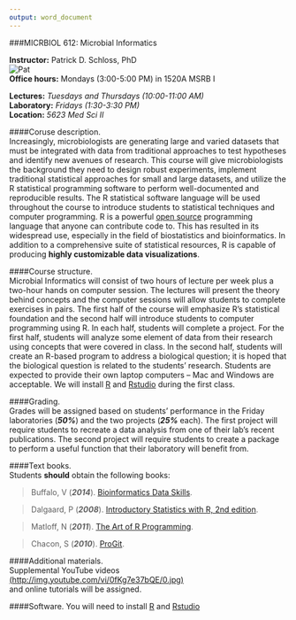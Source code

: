 ```yaml
---
output: word_document
---
```

###MICRBIOL 612:  Microbial Informatics

**Instructor:**  Patrick D. Schloss, PhD  
![Pat](C:\Users\Yao\Pictures\schloss.jpg)  
**Office hours:**  Mondays (3:00-5:00 PM) in 1520A MSRB I

**Lectures:**  *Tuesdays and Thursdays (10:00-11:00 AM)*  
**Laboratory:**  *Fridays (1:30-3:30 PM)*    
**Location:** *5623 Med Sci II*



####Coruse description.  
Increasingly, microbiologists are generating large and varied datasets that must be integrated with data from traditional approaches to test hypotheses and identify new avenues of research.  This course will give microbiologists the background they need to design robust experiments, implement traditional statistical approaches for small and large datasets, and utilize the R statistical programming software to perform well-documented and reproducible results.  The R statistical software language will be used throughout the course to introduce students to statistical techniques and computer programming.  R is a powerful [open source](http://en.wikipedia.org/wiki/The_Open_Source_Definition) programming language that anyone can contribute code to.  This has resulted in its widespread use, especially in the field of biostatistics and bioinformatics.  In addition to a comprehensive suite of statistical resources, R is capable of producing **highly customizable data visualizations**.

####Course structure.  
Microbial Informatics will consist of two hours of lecture per week plus a two-hour hands on computer session.  The lectures will present the theory behind concepts and the computer sessions will allow students to complete exercises in pairs.  The first half of the course will emphasize R’s statistical foundation and the second half will introduce students to computer programming using R.  In each half, students will complete a project.  For the first half, students will analyze some element of data from their research using concepts that were covered in class.  In the second half, students will create an R-based program to address a biological question; it is hoped that the biological question is related to the students’ research.  Students are expected to provide their own laptop computers – Mac and Windows are acceptable.  We will install [R](http://cran.r-project.org/bin/windows/base/) and [Rstudio](http://www.rstudio.com/products/rstudio/download/) during the first class.

####Grading.  
Grades will be assigned based on students’ performance in the Friday laboratories (__*50%*__) and the two projects (__*25%*__ each). The first project will require students to recreate a data analysis from one of their lab’s recent publications. The second project will require students to create a package to perform a useful function that their laboratory will benefit from.

####Text books.  
Students **should** obtain the following books:

>Buffalo, V (__*2014*__). [Bioinformatics Data Skills](http://shop.oreilly.com/product/0636920030157.do).

>Dalgaard, P (__*2008*__).  [Introductory Statistics with R, 2nd edition](http://www.academia.dk/BiologiskAntropologi/Epidemiologi/PDF/Introductory_Statistics_with_R__2nd_ed.pdf).

>Matloff, N  (__*2011*__).  [The Art of R Programming](http://www.google.com/url?sa=t&rct=j&q=&esrc=s&source=web&cd=1&ved=0CCAQFjAA&url=http%3A%2F%2Fsens.tistory.com%2Fattachment%2Fcfile8.uf%402375DC3D515423F9110CA1.pdf&ei=E-8FVO6dAYmnggSttoD4Bg&usg=AFQjCNE1UmWRG3i9ugNDSXN2WjRSTkkUjA&sig2=U958L8LG42vuhHdPKKBHHw&bvm=bv.74115972,d.eXY).

>Chacon, S (__*2010*__). [ProGit](http://git-scm.com/book).

####Additional materials.  
Supplemental YouTube videos  
[(http://img.youtube.com/vi/0fKg7e37bQE/0.jpg)](http://www.youtube.com/watch?v=0fKg7e37bQE)  
and online tutorials will be assigned.
 
####Software.
You will need to install [R](http://cran.r-project.org/bin/windows/base/) and [Rstudio](http://www.rstudio.com/products/rstudio/download/)

